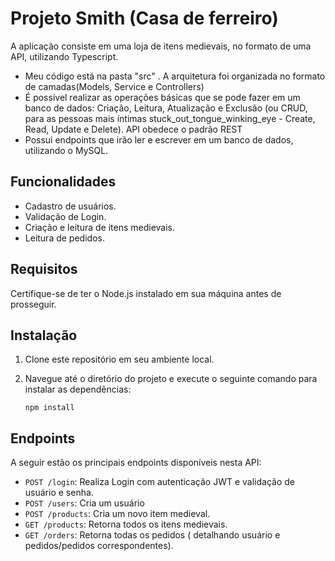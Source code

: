 # Projeto Smith (Casa de ferreiro) 
A aplicação consiste em uma loja de itens medievais, no formato de uma API, utilizando Typescript.

-  Meu código está na pasta "src" . A arquitetura foi organizada no formato de camadas(Models, Service e Controllers) 
- É possível realizar as operações básicas que se pode fazer em um  banco de dados: Criação, Leitura, Atualização e Exclusão (ou CRUD, para as pessoas mais íntimas stuck_out_tongue_winking_eye - Create, Read, Update e Delete). API obedece o padrão REST
- Possui  endpoints que irão ler e escrever em um banco de dados, utilizando o MySQL.

## Funcionalidades
- Cadastro de usuários.
- Validação de Login.
- Criação e  leitura de itens medievais.
- Leitura de pedidos.


## Requisitos

Certifique-se de ter o Node.js instalado em sua máquina antes de prosseguir.

## Instalação

1. Clone este repositório em seu ambiente local.
2. Navegue até o diretório do projeto e execute o seguinte comando para instalar as dependências:

    ```npm install```

## Endpoints

A seguir estão os principais endpoints disponíveis nesta API:
 - `POST /login`: Realiza Login com autenticação JWT e validação de usuário e senha. 
 - `POST /users`: Cria um usuário
 - `POST /products`: Cria um novo item medieval.
 - `GET /products`: Retorna todos os itens medievais.
 - `GET /orders`: Retorna todas os pedidos ( detalhando usuário e pedidos/pedidos correspondentes).
